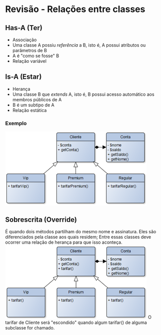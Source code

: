 # Revisão - Relações entre classes
 
## Has-A (Ter)
* Associação
* Uma classe A possiu *referência* a B, isto é, A possui atributos ou parâmetros de B
* A é "como se fosse" B
* Relação variável

## Is-A (Estar)
* Herança
* Uma classe B que *extends* A, isto é, B possui acesso automático aos membros públicos de A
* B é um subtipo de A
* Relação estática

### Exemplo
![Diagrama do exemplo1](aula6/img1.png "")

## Sobrescrita (Override)
É quando dois métodos partilham do mesmo nome e assinatura. Eles são diferenciados pela classe aos quais residem;
Entre essas classes deve ocorrer uma relação de herança para que isso aconteça.
![Diagrama com Override](aula6/img2.png "")
O tarifar de Cliente será "escondido" quando algum tarifar() de alguma subclasse for chamado.